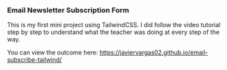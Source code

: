### Email Newsletter Subscription Form

This is my first mini project using TailwindCSS. I did follow the video tutorial step by step to understand what the teacher was doing at every step of the way.

You can view the outcome here: https://javiervargas02.github.io/email-subscribe-tailwind/
